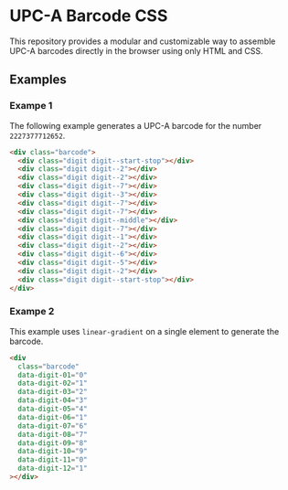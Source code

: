 # UPC-A Barcode CSS

This repository provides a modular and customizable way to assemble UPC-A barcodes directly in the browser using only HTML and CSS.

## Examples

### Exampe 1

The following example generates a UPC-A barcode for the number `2227377712652`.

```html
<div class="barcode">
  <div class="digit digit--start-stop"></div>
  <div class="digit digit--2"></div>
  <div class="digit digit--2"></div>
  <div class="digit digit--7"></div>
  <div class="digit digit--3"></div>
  <div class="digit digit--7"></div>
  <div class="digit digit--7"></div>
  <div class="digit digit--middle"></div>
  <div class="digit digit--7"></div>
  <div class="digit digit--1"></div>
  <div class="digit digit--2"></div>
  <div class="digit digit--6"></div>
  <div class="digit digit--5"></div>
  <div class="digit digit--2"></div>
  <div class="digit digit--start-stop"></div>
</div>
```

### Exampe 2

This example uses `linear-gradient` on a single element to generate the barcode.

```html
<div
  class="barcode"
  data-digit-01="0"
  data-digit-02="1"
  data-digit-03="2"
  data-digit-04="3"
  data-digit-05="4"
  data-digit-06="1"
  data-digit-07="6"
  data-digit-08="7"
  data-digit-09="8"
  data-digit-10="9"
  data-digit-11="0"
  data-digit-12="1"
></div>
```